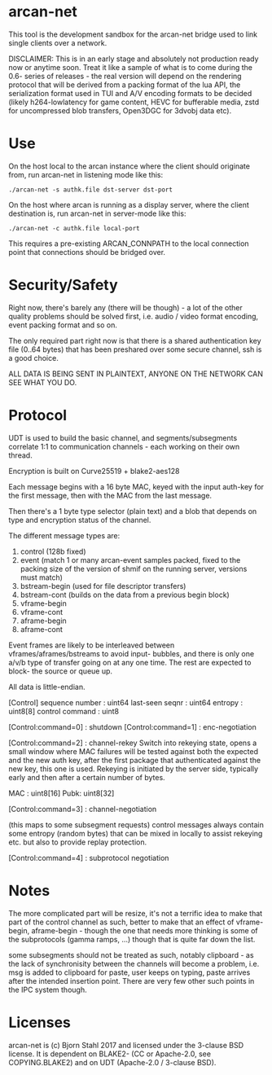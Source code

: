 # arcan-net

This tool is the development sandbox for the arcan-net bridge used to link
single clients over a network.

DISCLAIMER: This is in an early stage and absolutely not production ready
now or anytime soon. Treat it like a sample of what is to come during the
0.6- series of releases - the real version will depend on the rendering
protocol that will be derived from a packing format of the lua API, the
serialization format used in TUI and A/V encoding formats to be decided
(likely h264-lowlatency for game content, HEVC for bufferable media,
zstd for uncompressed blob transfers, Open3DGC for 3dvobj data etc).

# Use

On the host local to the arcan instance where the client should originate
from, run arcan-net in listening mode like this:

    ./arcan-net -s authk.file dst-server dst-port

On the host where arcan is running as a display server, where the client
destination is, run arcan-net in server-mode like this:

    ./arcan-net -c authk.file local-port

This requires a pre-existing ARCAN\_CONNPATH to the local connection point
that connections should be bridged over.

# Security/Safety

Right now, there's barely any (there will be though) - a lot of the other
quality problems should be solved first, i.e. audio / video format encoding,
event packing format and so on.

The only required part right now is that there is a shared authentication
key file (0..64 bytes) that has been preshared over some secure channel,
ssh is a good choice.

ALL DATA IS BEING SENT IN PLAINTEXT,
ANYONE ON THE NETWORK CAN SEE WHAT YOU DO.

# Protocol

UDT is used to build the basic channel, and segments/subsegments correlate
1:1 to communication channels - each working on their own thread.

Encryption is built on Curve25519 + blake2-aes128

Each message begins with a 16 byte MAC, keyed with the input auth-key for the
first message, then with the MAC from the last message.

Then there's a 1 byte type selector (plain text) and a blob that depends
on type and encryption status of the channel.

The different message types are:

1. control (128b fixed)
2. event (match 1 or many arcan-event samples packed, fixed to the packing
   size of the version of shmif on the running server, versions must match)
3. bstream-begin (used for file descriptor transfers)
4. bstream-cont (builds on the data from a previous begin block)
5. vframe-begin
6. vframe-cont
7. aframe-begin
8. aframe-cont

Event frames are likely to be interleaved between vframes/aframes/bstreams
to avoid input- bubbles, and there is only one a/v/b type of transfer going
on at any one time. The rest are expected to block- the source or queue up.

All data is little-endian.

[Control]
sequence number : uint64
last-seen seqnr : uint64
entropy         : uint8[8]
control command : uint8

[Control:command=0] : shutdown
[Control:command=1] : enc-negotiation

[Control:command=2] : channel-rekey
Switch into rekeying state, opens a small window where MAC failures will be
tested against both the expected and the new auth key, after the first package
that authenticated against the new key, this one is used. Rekeying is initiated
by the server side, typically early and then after a certain number of bytes.

MAC : uint8[16]
Pubk: uint8[32]

[Control:command=3] : channel-negotiation

(this maps to some subsegment requests)
control messages always contain some entropy (random bytes) that can be
mixed in locally to assist rekeying etc. but also to provide replay
protection.

[Control:command=4] : subprotocol negotiation

# Notes

The more complicated part will be resize, it's not a terrific idea to make
that part of the control channel as such, better to make that an effect of
vframe-begin, aframe-begin - though the one that needs more thinking is
some of the subprotocols (gamma ramps, ...) though that is quite far down
the list.

some subsegments should not be treated as such, notably clipboard - as the
lack of synchronisity between the channels will become a problem, i.e. msg
is added to clipboard for paste, user keeps on typing, paste arrives after
the intended insertion point. There are very few other such points in the
IPC system though.

# Licenses

arcan-net is (c) Bjorn Stahl 2017 and licensed under the 3-clause BSD
license. It is dependent on BLAKE2- (CC or Apache-2.0, see COPYING.BLAKE2)
and on UDT (Apache-2.0 / 3-clause BSD).
